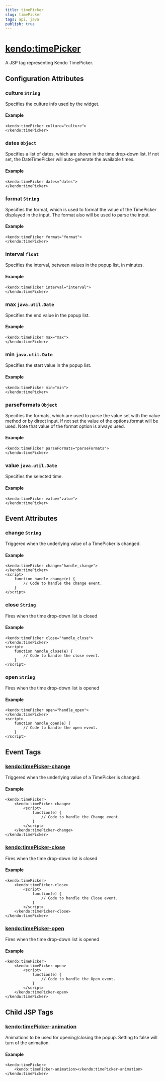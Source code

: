 ```yaml
---
title: timePicker
slug: timePicker
tags: api, java
publish: true
---
```


# <kendo:timePicker>
A JSP tag representing Kendo TimePicker.

## Configuration Attributes


### culture `String`

Specifies the culture info used by the widget.

#### Example
    <kendo:timePicker culture="culture">
    </kendo:timePicker>
    

### dates `Object`

Specifies a list of dates, which are shown in the time drop-down list. If not set, the DateTimePicker will auto-generate the available times.

#### Example
    <kendo:timePicker dates="dates">
    </kendo:timePicker>
    

### format `String`

Specifies the format, which is used to format the value of the TimePicker displayed in the input. The format also will be used to parse the input.

#### Example
    <kendo:timePicker format="format">
    </kendo:timePicker>
    

### interval `float`

Specifies the interval, between values in the popup list, in minutes.

#### Example
    <kendo:timePicker interval="interval">
    </kendo:timePicker>
    

### max `java.util.Date`

Specifies the end value in the popup list.

#### Example
    <kendo:timePicker max="max">
    </kendo:timePicker>
    

### min `java.util.Date`

Specifies the start value in the popup list.

#### Example
    <kendo:timePicker min="min">
    </kendo:timePicker>
    

### parseFormats `Object`

Specifies the formats, which are used to parse the value set with the value method or by direct input. If not set the value of the options.format will be used. Note that value of the format option is always used.

#### Example
    <kendo:timePicker parseFormats="parseFormats">
    </kendo:timePicker>
    

### value `java.util.Date`

Specifies the selected time.

#### Example
    <kendo:timePicker value="value">
    </kendo:timePicker>
    

## Event Attributes

### change `String`

Triggered when the underlying value of a TimePicker is changed.

#### Example
    <kendo:timePicker change="handle_change">
    </kendo:timePicker>
    <script>
        function handle_change(e) {
            // Code to handle the change event.
        }
    </script>

### close `String`

Fires when the time drop-down list is closed

#### Example
    <kendo:timePicker close="handle_close">
    </kendo:timePicker>
    <script>
        function handle_close(e) {
            // Code to handle the close event.
        }
    </script>

### open `String`

Fires when the time drop-down list is opened

#### Example
    <kendo:timePicker open="handle_open">
    </kendo:timePicker>
    <script>
        function handle_open(e) {
            // Code to handle the open event.
        }
    </script>


## Event Tags
 
### <kendo:timePicker-change>

Triggered when the underlying value of a TimePicker is changed.

#### Example
    <kendo:timePicker>
        <kendo:timePicker-change>
            <script>
                function(e) {
                    // Code to handle the Change event.
                }
            </script>
        </kendo:timePicker-change>
    </kendo:timePicker>
 
### <kendo:timePicker-close>

Fires when the time drop-down list is closed

#### Example
    <kendo:timePicker>
        <kendo:timePicker-close>
            <script>
                function(e) {
                    // Code to handle the Close event.
                }
            </script>
        </kendo:timePicker-close>
    </kendo:timePicker>
 
### <kendo:timePicker-open>

Fires when the time drop-down list is opened

#### Example
    <kendo:timePicker>
        <kendo:timePicker-open>
            <script>
                function(e) {
                    // Code to handle the Open event.
                }
            </script>
        </kendo:timePicker-open>
    </kendo:timePicker>
 

## Child JSP Tags

### [<kendo:timePicker-animation>](/api/wrappers/jsp/timepicker/animation)

Animations to be used for opening/closing the popup. Setting to false will turn of the animation.

#### Example

    <kendo:timePicker>
        <kendo:timePicker-animation></kendo:timePicker-animation>
    </kendo:timePicker>
    
